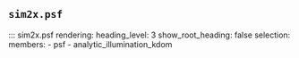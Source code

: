## `sim2x.psf`

::: sim2x.psf
    rendering:
      heading_level: 3
      show_root_heading: false
    selection:
      members:
        - psf
        - analytic_illumination_kdom
